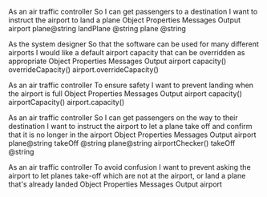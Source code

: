 As an air traffic controller
So I can get passengers to a destination
I want to instruct the airport to land a plane
Object       Properties        Messages              Output
airport      plane@string      landPlane @string     plane @string


As the system designer
So that the software can be used for many different airports
I would like a default airport capacity that can be overridden as appropriate
Object       Properties       Messages             Output
airport      capacity()       overrideCapacity()   airport.overrideCapacity()


As an air traffic controller
To ensure safety
I want to prevent landing when the airport is full
Object       Properties        Messages                 Output
airport      capacity()      airportCapacity()          airport.capacity()


As an air traffic controller
So I can get passengers on the way to their destination
I want to instruct the airport to let a plane take off and confirm that it is no longer in the airport
Object       Properties        Messages          Output
airport      plane@string      takeOff @string         plane@string
                               airportChecker()        takeOff @string


As an air traffic controller
To avoid confusion
I want to prevent asking the airport to let planes take-off which are not at the airport, or land a plane that's already landed
Object       Properties        Messages        Output
airport